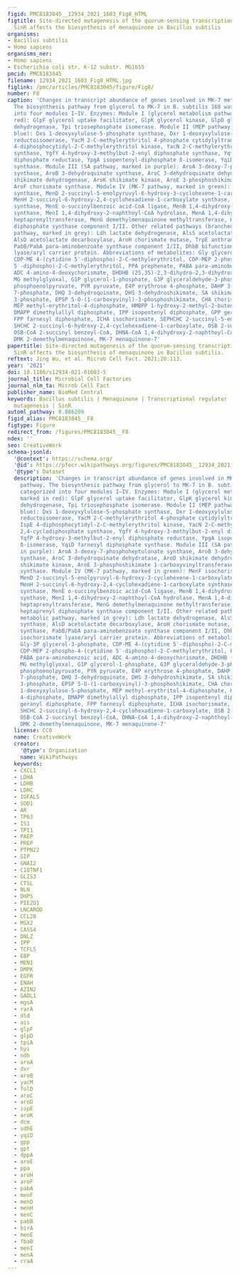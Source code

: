 ```yaml
---
figid: PMC8183045__12934_2021_1603_Fig8_HTML
figtitle: Site-directed mutagenesis of the quorum-sensing transcriptional regulator
  SinR affects the biosynthesis of menaquinone in Bacillus subtilis
organisms:
- Bacillus subtilis
- Homo sapiens
organisms_ner:
- Homo sapiens
- Escherichia coli str. K-12 substr. MG1655
pmcid: PMC8183045
filename: 12934_2021_1603_Fig8_HTML.jpg
figlink: /pmc/articles/PMC8183045/figure/Fig8/
number: F8
caption: 'Changes in transcript abundance of genes involved in MK-7 metabolic pathway.
  The biosynthesis pathway from glycerol to MK-7 in B. subtilis 168 was categorized
  into four modules I–IV. Enzymes: Module I (glycerol metabolism pathway, marked in
  red): GlpF glycerol uptake facilitator, GlpK glycerol kinase, GlpD glycerol-3-phosphate
  dehydrogenase, Tpi triosephosphate isomerase. Module II (MEP pathway, marked in
  blue): Dxs 1-deoxyxylulose-5-phosphate synthase, Dxr 1-deoxyxylulose-5-phosphate
  reductoisomerase, YacM 2-C-methylerythritol 4-phosphate cytidylyltransferase, IspE
  4-diphosphocytidyl-2-C-methylerythritol kinase, YacN 2-C-methylerythritol 2,4-cyclodiphosphate
  synthase, YgfY 4-hydroxy-3-methylbut-2-enyl diphosphate synthase, YqfP 4-hydroxy-3-methylbut-2-enyl
  diphosphate reductase, YpgA isopentenyl-diphosphate δ-isomerase, YqiD farnesyl diphosphate
  synthase. Module III (SA pathway, marked in purple): AroA 3-deoxy-7-phosphoheptulonate
  synthase, AroB 3-dehydroquinate synthase, AroC 3-dehydroquinate dehydratase, AroD
  shikimate dehydrogenase, AroK shikimate kinase, AroE 3-phosphoshikimate 1-carboxyvinyltransferase,
  AroF chorismate synthase. Module IV (MK-7 pathway, marked in green): MenF isochorismate
  synthase, MenD 2-succinyl-5-enolpyruvyl-6-hydroxy-3-cyclohexene-1-carboxylate synthase,
  MenH 2-succinyl-6-hydroxy-2,4-cyclohexadiene-1-carboxylate synthase, MenC o-succinylbenzoate
  synthase, MenE o-succinylbenzoic acid-CoA ligase, MenB 1,4-dihydroxy-2-naphthoyl-CoA
  synthase, MenI 1,4-dihydroxy-2-naphthoyl-CoA hydrolase, MenA 1,4-dihydroxy-2-naphthoate
  heptaprenyltransferase, MenG demethylmenaquinone methyltransferase, HepS/HepT heptaprenyl
  diphosphate synthase component I/II. Other related pathways (branched metabolic
  pathway, marked in grey): Ldh lactate dehydrogenase, AlsS acetolactate synthase,
  AlsD acetolactate decarboxylase, AroH chorismate mutase, TrpE anthranilate synthase,
  PabB/PabA para-aminobenzoate synthase component I/II, DhbB bifunctional isochorismate
  lyase/aryl carrier protein. Abbreviations of metabolites: Gly glycerol, Gly-3P glycerol-3-phosphate,
  CDP-ME 4-(cytidine 5′-diphospho)-2-C-methylerythritol, CDP-MEP 2-phospho-4-(cytidine
  5′-diphospho)-2-C-methylerythritol, PPA prephenate, PABA para-aminobenzoic acid,
  ADC 4-amino-4-deoxychorismate, DHDHB (2S,3S)-2,3-dihydro-2,3-dihydroxybenzoate,
  MG methylglyoxal, G1P glycerol-1-phosphate, G3P glyceraldehyde-3-phosphate, PEP
  phosphoenolpyruvate, PYR pyruvate, E4P erythrose 4-phosphate, DAHP 3-deoxy-arabino-heptulonate
  7-phosphate, DHQ 3-dehydroquinate, DHS 3-dehydroshikimate, SA shikimate, S3P shikimate
  3-phosphate, EPSP 5-O-(1-carboxyvinyl)-3-phosphoshikimate, CHA chorismate, DXP 1-deoxyxylulose-5-phosphate,
  MEP methyl-erythritol-4-diphosphate, HMBPP 1-hydroxy-2-methyl-2-butenyl 4-diphosphate,
  DMAPP dimethylallyl diphosphate, IPP isopentenyl diphosphate, GPP geranyl diphosphate,
  FPP farnesyl diphosphate, ICHA isochorismate, SEPHCHC 2-succinyl-5-enolpyruvyl-6-hydroxy-3-cyclohexene-1-carboxylate,
  SHCHC 2-succinyl-6-hydroxy-2,4-cyclohexadiene-1-carboxylate, OSB 2-succinylbenzoate,
  OSB-CoA 2-succinyl benzoyl-CoA, DHNA-CoA 1,4-dihydroxy-2-naphthoyl-CoA, DHNA 1,4-dihydroxy-2-naphthoate,
  DMK 2-demethylmenaquinone, MK-7 menaquinone-7'
papertitle: Site-directed mutagenesis of the quorum-sensing transcriptional regulator
  SinR affects the biosynthesis of menaquinone in Bacillus subtilis.
reftext: Jing Wu, et al. Microb Cell Fact. 2021;20:113.
year: '2021'
doi: 10.1186/s12934-021-01603-5
journal_title: Microbial Cell Factories
journal_nlm_ta: Microb Cell Fact
publisher_name: BioMed Central
keywords: Bacillus subtilis | Menaquinone | Transcriptional regulator | Site-directed
  mutagenesis | SinR
automl_pathway: 0.886209
figid_alias: PMC8183045__F8
figtype: Figure
redirect_from: /figures/PMC8183045__F8
ndex: ''
seo: CreativeWork
schema-jsonld:
  '@context': https://schema.org/
  '@id': https://pfocr.wikipathways.org/figures/PMC8183045__12934_2021_1603_Fig8_HTML.html
  '@type': Dataset
  description: 'Changes in transcript abundance of genes involved in MK-7 metabolic
    pathway. The biosynthesis pathway from glycerol to MK-7 in B. subtilis 168 was
    categorized into four modules I–IV. Enzymes: Module I (glycerol metabolism pathway,
    marked in red): GlpF glycerol uptake facilitator, GlpK glycerol kinase, GlpD glycerol-3-phosphate
    dehydrogenase, Tpi triosephosphate isomerase. Module II (MEP pathway, marked in
    blue): Dxs 1-deoxyxylulose-5-phosphate synthase, Dxr 1-deoxyxylulose-5-phosphate
    reductoisomerase, YacM 2-C-methylerythritol 4-phosphate cytidylyltransferase,
    IspE 4-diphosphocytidyl-2-C-methylerythritol kinase, YacN 2-C-methylerythritol
    2,4-cyclodiphosphate synthase, YgfY 4-hydroxy-3-methylbut-2-enyl diphosphate synthase,
    YqfP 4-hydroxy-3-methylbut-2-enyl diphosphate reductase, YpgA isopentenyl-diphosphate
    δ-isomerase, YqiD farnesyl diphosphate synthase. Module III (SA pathway, marked
    in purple): AroA 3-deoxy-7-phosphoheptulonate synthase, AroB 3-dehydroquinate
    synthase, AroC 3-dehydroquinate dehydratase, AroD shikimate dehydrogenase, AroK
    shikimate kinase, AroE 3-phosphoshikimate 1-carboxyvinyltransferase, AroF chorismate
    synthase. Module IV (MK-7 pathway, marked in green): MenF isochorismate synthase,
    MenD 2-succinyl-5-enolpyruvyl-6-hydroxy-3-cyclohexene-1-carboxylate synthase,
    MenH 2-succinyl-6-hydroxy-2,4-cyclohexadiene-1-carboxylate synthase, MenC o-succinylbenzoate
    synthase, MenE o-succinylbenzoic acid-CoA ligase, MenB 1,4-dihydroxy-2-naphthoyl-CoA
    synthase, MenI 1,4-dihydroxy-2-naphthoyl-CoA hydrolase, MenA 1,4-dihydroxy-2-naphthoate
    heptaprenyltransferase, MenG demethylmenaquinone methyltransferase, HepS/HepT
    heptaprenyl diphosphate synthase component I/II. Other related pathways (branched
    metabolic pathway, marked in grey): Ldh lactate dehydrogenase, AlsS acetolactate
    synthase, AlsD acetolactate decarboxylase, AroH chorismate mutase, TrpE anthranilate
    synthase, PabB/PabA para-aminobenzoate synthase component I/II, DhbB bifunctional
    isochorismate lyase/aryl carrier protein. Abbreviations of metabolites: Gly glycerol,
    Gly-3P glycerol-3-phosphate, CDP-ME 4-(cytidine 5′-diphospho)-2-C-methylerythritol,
    CDP-MEP 2-phospho-4-(cytidine 5′-diphospho)-2-C-methylerythritol, PPA prephenate,
    PABA para-aminobenzoic acid, ADC 4-amino-4-deoxychorismate, DHDHB (2S,3S)-2,3-dihydro-2,3-dihydroxybenzoate,
    MG methylglyoxal, G1P glycerol-1-phosphate, G3P glyceraldehyde-3-phosphate, PEP
    phosphoenolpyruvate, PYR pyruvate, E4P erythrose 4-phosphate, DAHP 3-deoxy-arabino-heptulonate
    7-phosphate, DHQ 3-dehydroquinate, DHS 3-dehydroshikimate, SA shikimate, S3P shikimate
    3-phosphate, EPSP 5-O-(1-carboxyvinyl)-3-phosphoshikimate, CHA chorismate, DXP
    1-deoxyxylulose-5-phosphate, MEP methyl-erythritol-4-diphosphate, HMBPP 1-hydroxy-2-methyl-2-butenyl
    4-diphosphate, DMAPP dimethylallyl diphosphate, IPP isopentenyl diphosphate, GPP
    geranyl diphosphate, FPP farnesyl diphosphate, ICHA isochorismate, SEPHCHC 2-succinyl-5-enolpyruvyl-6-hydroxy-3-cyclohexene-1-carboxylate,
    SHCHC 2-succinyl-6-hydroxy-2,4-cyclohexadiene-1-carboxylate, OSB 2-succinylbenzoate,
    OSB-CoA 2-succinyl benzoyl-CoA, DHNA-CoA 1,4-dihydroxy-2-naphthoyl-CoA, DHNA 1,4-dihydroxy-2-naphthoate,
    DMK 2-demethylmenaquinone, MK-7 menaquinone-7'
  license: CC0
  name: CreativeWork
  creator:
    '@type': Organization
    name: WikiPathways
  keywords:
  - CXCL1
  - LDHA
  - LDHB
  - LDHC
  - IGFALS
  - SOD1
  - AR
  - TP63
  - IS1
  - TPI1
  - PAEP
  - PREP
  - PTPN22
  - GIP
  - GNAI2
  - C1QTNF1
  - GLIS3
  - CTSL
  - NLN
  - DHPS
  - PIEZO1
  - LNCAROD
  - CCL28
  - MSX2
  - CASS4
  - DNLZ
  - IPP
  - TCFL5
  - EBP
  - MEN1
  - DMPK
  - EGFR
  - ENAH
  - AZIN2
  - GADL1
  - mgsA
  - rarA
  - dld
  - ais
  - glpF
  - glpD
  - tpiA
  - hyi
  - ndh
  - aroA
  - dxr
  - aroB
  - yacM
  - folD
  - aroC
  - aroD
  - ispE
  - aroK
  - dcm
  - sdhE
  - yqiD
  - gpp
  - gpt
  - dppA
  - aroE
  - ppa
  - aroH
  - aroF
  - pabA
  - menF
  - menD
  - menH
  - menC
  - pabB
  - birA
  - menE
  - fbaB
  - menI
  - menA
  - rraA
---
```


